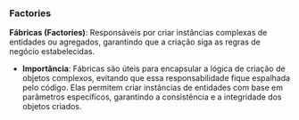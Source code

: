### Factories

**Fábricas (Factories)**: Responsáveis por criar instâncias complexas de entidades ou agregados, garantindo que a criação siga as regras de negócio estabelecidas.

- **Importância**: Fábricas são úteis para encapsular a lógica de criação de objetos complexos, evitando que essa responsabilidade fique espalhada pelo código. Elas permitem criar instâncias de entidades com base em parâmetros específicos, garantindo a consistência e a integridade dos objetos criados.
